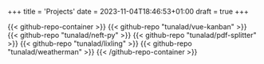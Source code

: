+++
title = 'Projects'
date = 2023-11-04T18:46:53+01:00
draft = true
+++

{{< github-repo-container >}}
{{< github-repo "tunalad/vue-kanban" >}}
{{< github-repo "tunalad/neft-py" >}}
{{< github-repo "tunalad/pdf-splitter" >}}
{{< github-repo "tunalad/lixling" >}}
{{< github-repo "tunalad/weatherman" >}}
{{< /github-repo-container >}}
